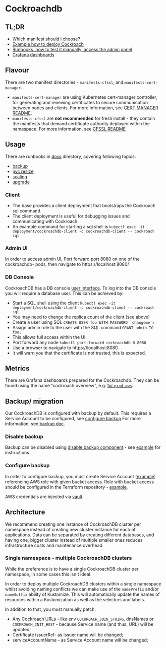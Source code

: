 # Cockroachdb 

## TL;DR

- [Which manifest should I choose?](#flavour)
- [Example how to deploy Cockroach](example)
- [Runbooks, how to test it manually, access the admin panel](#usage)
- [Grafana dashboards](#metrics)

## Flavour

There are two manifest directories - `manifests-cfssl`, and `manifests-cert-manager`.

- `manifests-cert-manager` are using Kubernetes cert-manager controller,
  for generating and renewing certificates to secure communication between nodes and clients.
  For more information, see [CERT MANAGER README](manifests-cert-manager/CERT_MANAGER_README.md).
- `manifests-cfssl` are **not recommended** for fresh install - they contain the manifests that demand
  certificate authority deployed within the namespace. For more information,
  see [CFSSL README](manifests-cfssl/CFSSL_README.md)

## Usage

There are runbooks in [docs](docs) directory, covering following topics:
- [backup](docs/backup.md)
- [pvc resize](docs/pvc-resize.md)
- [scaling](docs/scaling.md)
- [upgrade](docs/upgrade.md)

### Client

- The base provides a client deployment that bootstraps the Cockroach sql command.
- The client deployment is useful for debugging issues and communicating with Cockroach.
- An example command for starting a sql shell is `kubectl exec -it deployment/cockroachdb-client -c cockroachdb-client -- cockroach sql`

### Admin UI

In order to access admin UI, Port forward port 8080 on one of the cockroachdb- pods,
then navigate to https://localhost:8080/

### DB Console

CockroachDB has a DB console [user interface](https://www.cockroachlabs.com/docs/stable/ui-overview.html).
To log into the DB console you will require a database user.
This can be achieved by:
- Start a SQL shell using the client `kubectl exec -it deployment/cockroachdb-client -c cockroachdb-client -- cockroach sql`
- You may need to change the replica count of the client (see above)
- Create a user using SQL `CREATE USER foo WITH PASSWORD 'changeme';`
- Assign admin role to the user with the SQL command `GRANT admin TO foo;`
- This allows full access within the UI.
- Port forward any node `kubectl port-forward cockroachdb-0 8080`
- Use a browser to navigate to https://localhost:8080.
- It will warn you that the certificate is not trusted, this is expected.

## Metrics

There are Grafana dashboards prepared for the Cockroachdb.
They can be found using the name "cockroach overview",
e.g. [for `prod-aws`](https://grafana.prod.aws.uw.systems/d/ddnrjgg8eby80e/cockroachdb-overview?orgId=1).

## Backup/ migration

Our CockroachDB is configured with backup by default.
This requires a Service Account to be configured, see [configure backup](#configure-backup)
For more information, see [backup doc](docs/backup.md).

### Disable backup
Backup can be disabled using [disable backup component](manifests-cert-manager/disable-backup) - see [example](example/cert-manager/kustomization.yaml)
for instructions.

### Configure backup
In order to configure backup, you must create Service Account ([example](example/cert-manager/sa.yaml)) referencing AWS 
role with given bucket access. Role with bucket access should be configured in the Terraform repository - [example](https://github.com/utilitywarehouse/terraform/blob/ec6116c08335f27237ae94038a5aa12de0dcc8fe/aws/dev/dev-enablement/test-backups-s3-bucket.tf#L15).

AWS credentials are injected via [vault](https://github.com/utilitywarehouse/documentation/blob/master/infra/vault/vault-aws.md)

## Architecture

We recommend creating one instance of CockroachDB cluster per namespace instead of creating new cluster instance
for each of applications.
Data can be separated by creating different databases, and having one, bigger cluster instead of multiple smaller ones
reduces infrastructure costs and maintenance overhead.

### Single namespace - multiple CockroachDB clusters

While the preference is to have a single CockroachDB cluster per namespace, in some cases this isn't ideal.

In order to deploy multiple CockroachDB clusters within a single namespace whilst avoiding naming conflicts we can make use of the `namePrefix` and/or `nameSuffix` ability of Kustomize.
This will automatically update the names of resources within a Kustomization as well as the selectors and labels.

In addition to that, you must manually patch:
- Any Cockroach URLs - like env `COCKROACH_JOIN_STRING`, dnsNames or `COCKROACH_INIT_HOST` - because Service name (and thus, URL) will be updated;
- Certificate issuerRef- as Issuer name will be changed;
- serviceAccountName - as Service Account name will be changed;
